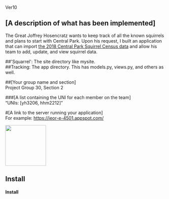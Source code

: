 Ver10
## [A description of what has been implemented] </br>
The Great Joffrey Hosencratz wants to keep track of all the known squirrels and plans to start with Central Park.
Upon his request, I built an application that can import
[the 2018 Central Park Squirrel Census data](https://data.cityofnewyork.us/Environment/2018-Central-Park-Squirrel-Census-Squirrel-Data/vfnx-vebw)
and allow his team to add, update, and view squirrel data. 

##'Squarrel': The site directory like mysite. </br>
##Tracking: The app directory. This has models.py, views.py, and others as well.

##[Your group name and section]</br>
Project Group 30, Section 2

###[A list containing the UNI for each member on the team]<br>
“UNIs: [yh3206, hhm2212]”

#[A link to the server running your application]</br>
For example: https://ieor-e-4501.appspot.com/

<div align="centerx">
  <image src="https://cdn.pixabay.com/photo/2014/12/17/00/28/red-squirrel-570936_960_720.jpg" style="width:128px;height:128px;">
</div>

## Install
#### Install

